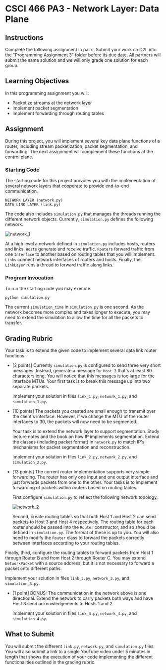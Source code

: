 # CSCI 466 PA3 - Network Layer: Data Plane

## Instructions

Complete the following assignment in pairs.
Submit your work on D2L into the "Programming Assignment&nbsp;3" folder before its due date. 
All partners will submit the same solution and we will only grade one solution for each group.


## Learning Objectives

In this programming assignment you will:

- Packetize streams at the network layer
- Implement packet segmentation
- Implement forwarding through routing tables


## Assignment

During this project, you will implement several key data plane functions of a router, including stream packetization, packet segmentation, and forwarding.
The next assignment will complement these functions at the control plane.


### Starting Code

The starting code for this project provides you with the implementation of several network layers that cooperate to provide end-to-end communication.

```
NETWORK LAYER (network.py)
DATA LINK LAYER (link.py)
```

The code also includes `simulation.py` that manages the threads running the different network objects.
Currently, `simulation.py` defines the following network.

![network_1](https://github.com/msu-netlab/MSU_CSCI_466_PAs/blob/data_plane/images/simple.png)

At a high level a network defined in `simulation.py` includes hosts, routers and links.
`Hosts` generate and receive traffic.
`Routers` forward traffic from one `Interface` to another based on routing tables that you will implement.
`Links` connect network interfaces of routers and hosts.
Finally, the `LinkLayer` runs a thread to forward traffic along links.

### Program Invocation

To run the starting code you may execute:

```
python simulation.py
```

The current `simulation_time` in `simulation.py` is one second.
As the network becomes more complex and takes longer to execute, you may need to extend the simulation to allow the time for all the packets to transfer. 


## Grading Rubric

Your task is to extend the given code to implement several data link router functions.

* \[2 points\] Currently `simulation.py` is configured to send three very short messages.
  Instead, generate a message for `Host_2` that's at least 80 characters long.
  You will notice that this messages is too large for the interface MTUs.
  Your first task is to break this message up into two separate packets.

  Implement your solution in files `link_1.py`, `network_1.py`, and `simulation_1.py`.


* \[10 points\] The packets you created are small enough to transmit over the client's interface. 
  However, if we change the MTU of the router interfaces to 30, the packets will now need to be segmented.

  Your task is to extend the network layer to support segmentation.
  Study lecture notes and the book on how IP implements segmentation.
  Extend the classes (including packet format) in `network.py` to match IP's mechanisms for packet segmentation and reconstruction. 

  Implement your solution in files `link_2.py`, `network_2.py`, and `simulation_2.py`.


* \[13 points\] The current router implementation supports very simple forwarding.
  The router has only one input and one output interface and just forwards packets from one to the other.
  Your tasks is to implement forwarding of packets within routers based on routing tables.

  First configure `simulation.py` to reflect the following network topology.

  ![network_2](https://github.com/msu-netlab/MSU_CSCI_466_PAs/blob/data_plane/images/network.png)

  Second, create routing tables so that both Host 1 and Host 2 can send packets to Host 3 and Host 4 respectively.
  The routing table for each router should be passed into the `Router` constructor, and so should be defined in `simulation.py`.
  The format of these is up to you.
  You will also need to modify the `Router` class to forward the packets correctly between interfaces according to your routing tables.

Finally, third, configure the routing tables to forward packets from Host 1 through Router B and from Host 2 through Router C.
You may extend `NetworkPacket` with a source address, but it is not necessary to forward a packet onto different paths.

  Implement your solution in files `link_3.py`, `network_3.py`, and `simulation_3.py`.

* \[1 point\] BONUS: The communication in the network above is one directional.
  Extend the network to carry packets both ways and have Host 3 send acknowledgements to Hosts 1 and 2.

  Implement your solution in files `link_4.py`, `network_4.py`, and `simulation_4.py`.



## What to Submit

You will submit the different `link.py`, `network.py`, and `simulation.py` files.
You will also submit a link to a single YouTube video under 5 minutes in length that shows the execution of your code implementing the different functionalities outlined in the grading rubric.


